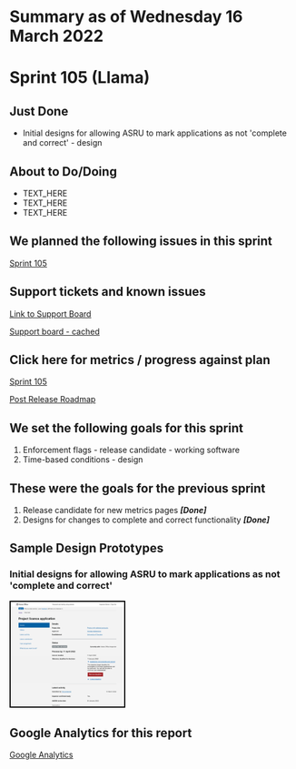 # Summary as of Wednesday 16 March 2022 

# Sprint 105 (Llama)

## Just Done
* Initial designs for allowing ASRU to mark applications as not 'complete and correct' - design

## About to Do/Doing
* TEXT_HERE
* TEXT_HERE
* TEXT_HERE

## We planned the following issues in this sprint 
[Sprint 105](graphs/sprint16032022.png)

## Support tickets and known issues
[Link to Support Board](https://collaboration.homeoffice.gov.uk/jira/secure/RapidBoard.jspa?rapidView=1717&selectedIssue=ASSB-253)

[Support board - cached](graphs/supportBoard16032022.png)

## Click here for metrics / progress against plan
[Sprint 105](graphs/progress16032022.png)

[Post Release Roadmap](graphs/roadmap16032022.png)

## We set the following goals for this sprint
1. Enforcement flags - release candidate - working software 
2. Time-based conditions - design

## These were the goals for the previous sprint
1. Release candidate for new metrics pages ***[Done]***
2. Designs for changes to complete and correct functionality ***[Done]***

## Sample Design Prototypes
### Initial designs for allowing ASRU to mark applications as not 'complete and correct'
<a href="graphs/proto1_16032022.png"><img src="graphs/proto1_16032022.png" alt="HTML5 Icon" width="200" style="border:2px solid black"></a>
<br>


## Google Analytics for this report
[Google Analytics](graphs/GA16032022.png)

